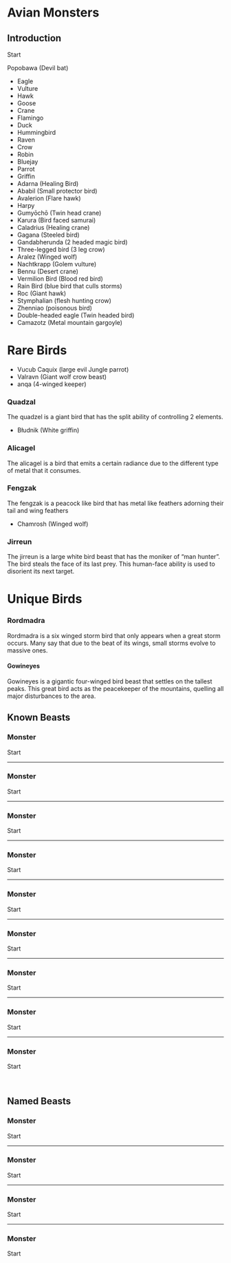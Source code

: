 # Avian Monsters

## Introduction

Start

Popobawa (Devil bat)
- Eagle 
- Vulture 
- Hawk 
- Goose
- Crane
- Flamingo
- Duck 
- Hummingbird 
- Raven 
- Crow 
- Robin 
- Bluejay 
- Parrot
- Griffin
- Adarna (Healing Bird)
- Ababil (Small protector bird)
- Avalerion (Flare hawk)
- Harpy
- Gumyōchō (Twin head crane)
- Karura (Bird faced samurai)
- Caladrius (Healing crane)
- Gagana (Steeled bird)
- Gandabherunda (2 headed magic bird)
- Three-legged bird (3 leg crow)
- Aralez (Winged wolf)
- Nachtkrapp (Golem vulture)
- Bennu (Desert crane)
- Vermilion Bird (Blood red bird)
- Rain Bird (blue bird that culls storms)
- Roc (Giant hawk)
- Stymphalian (flesh hunting crow)
- Zhenniao (poisonous bird)
- Double-headed eagle (Twin headed bird)
- Camazotz (Metal mountain gargoyle)

# Rare Birds

- Vucub Caquix (large evil Jungle parrot)
- Valravn (Giant wolf crow beast)
- anqa (4-winged keeper)


### Quadzal 

The quadzel is a giant bird that has the split ability of controlling 2 elements.


- Błudnik (White griffin)


### Alicagel 

The alicagel is a bird that emits a certain radiance due to the different type of metal that it consumes.

### Fengzak 

The fengzak is a peacock like bird that has metal like feathers adorning their tail and wing feathers

- Chamrosh (Winged wolf)

### Jirreun

The jirreun is a large white bird beast that has the moniker of “man hunter”. The bird steals the face of its last prey. This human-face ability is used to disorient its next target.

# Unique Birds

### Rordmadra 

Rordmadra is a six winged storm bird that only appears when a great storm occurs. Many say that  due to the beat of its wings, small storms evolve to massive ones.

#### Gowineyes 

Gowineyes is a gigantic four-winged bird beast that settles on the tallest peaks. This great bird acts as the peacekeeper of the mountains, quelling all major disturbances to the area.

## Known Beasts

### Monster
Start

---

### Monster
Start

---

### Monster
Start

---

### Monster
Start

---

### Monster
Start

---

### Monster
Start

---

### Monster
Start

---

### Monster
Start

---

### Monster
Start


<br/>


## Named Beasts


### Monster
Start

---

### Monster
Start

---

### Monster
Start

---

### Monster
Start